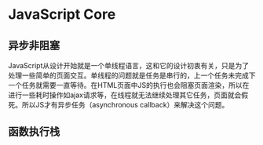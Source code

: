 # JavaScript Core

## 异步非阻塞

JavaScript从设计开始就是一个单线程语言，这和它的设计初衷有关，只是为了处理一些简单的页面交互。单线程的问题就是任务是串行的，上一个任务未完成下一个任务就需要一直等待。在HTML页面中JS的执行也会阻塞页面渲染，所以在进行一些耗时操作如ajax请求等，在线程就无法继续处理其它任务，页面就会假死。所以JS才有异步任务（asynchronous callback）来解决这个问题。

## 函数执行栈
